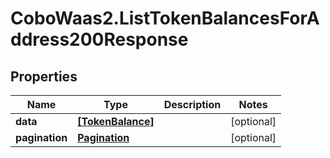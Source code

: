 # CoboWaas2.ListTokenBalancesForAddress200Response

## Properties

Name | Type | Description | Notes
------------ | ------------- | ------------- | -------------
**data** | [**[TokenBalance]**](TokenBalance.md) |  | [optional] 
**pagination** | [**Pagination**](Pagination.md) |  | [optional] 


